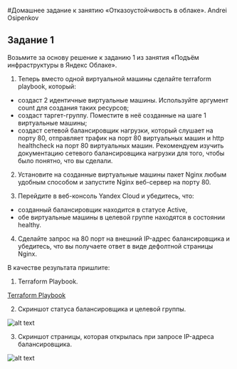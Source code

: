 #Домашнее задание к занятию «Отказоустойчивость в облаке». Andrei Osipenkov

## Задание 1

Возьмите за основу решение к заданию 1 из занятия «Подъём инфраструктуры в Яндекс Облаке».

1. Теперь вместо одной виртуальной машины сделайте terraform playbook, который:
* создаст 2 идентичные виртуальные машины. Используйте аргумент count для создания таких ресурсов;
* создаст таргет-группу. Поместите в неё созданные на шаге 1 виртуальные машины;
* создаст сетевой балансировщик нагрузки, который слушает на порту 80, отправляет трафик на порт 80 виртуальных машин и http healthcheck на порт 80 виртуальных машин.
Рекомендуем изучить документацию сетевого балансировщика нагрузки для того, чтобы было понятно, что вы сделали.

2. Установите на созданные виртуальные машины пакет Nginx любым удобным способом и запустите Nginx веб-сервер на порту 80.

3. Перейдите в веб-консоль Yandex Cloud и убедитесь, что:

* созданный балансировщик находится в статусе Active,
* обе виртуальные машины в целевой группе находятся в состоянии healthy.
4. Сделайте запрос на 80 порт на внешний IP-адрес балансировщика и убедитесь, что вы получаете ответ в виде дефолтной страницы Nginx.

В качестве результата пришлите:

1. Terraform Playbook.

[Terraform Playbook]()

2. Скриншот статуса балансировщика и целевой группы.

![alt text]()

3. Скриншот страницы, которая открылась при запросе IP-адреса балансировщика.

![alt text]()

